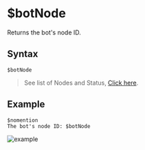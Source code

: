 # $botNode
Returns the bot's node ID.

## Syntax
```
$botNode
```
> See list of Nodes and Status, [Click here](https://botdesignerdiscord.com/status).

## Example
```
$nomention
The bot's node ID: $botNode
```
![example](https://user-images.githubusercontent.com/113303649/210352219-2179d854-9063-45f6-9d6b-127185e6c746.png)
